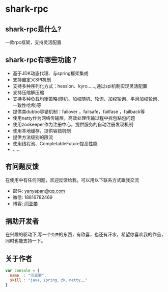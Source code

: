 # shark-rpc

## shark-rpc是什么?
一款rpc框架，支持灵活配置

## shark-rpc有哪些功能？

* 基于JDK动态代理、与spring框架集成
* 支持自定义SPI机制
* 支持多种序列化方式：hession、kyro……,通过spi机制实现灵活配置
* 支持压缩解压缩
* 支持多种负载均衡策略(随机、加权随机、轮询、加权轮询、平滑加权轮询、一致性哈希)等
* 提供类dubbo容错机制：failover ，failsafe，failfase ，failback等
* 使用netty作为网络传输层，高效处理传输过程中拆包粘包问题
* 使用zookeeper作为注册中心，提供服务的自动注册发现机制
* 使用本地缓存，提供容错机制
* 提供方法级别的限流
* 使用线程池、CompletableFuture提高性能
* ……

## 有问题反馈
在使用中有任何问题，欢迎反馈给我，可以用以下联系方式跟我交流

* 邮件: yanyapan@qq.com
* 微信: 18816782469
* 博客: [闫亚攀](https://www.cnblogs.com/yanyapan/)

## 捐助开发者
在兴趣的驱动下,写一个`免费`的东西，有欣喜，也还有汗水，希望你喜欢我的作品，同时也能支持一下。


## 关于作者

```javascript
var console = {
  name  : "闫亚攀",
  skill : "java、spring、zk、netty……"
}
```
